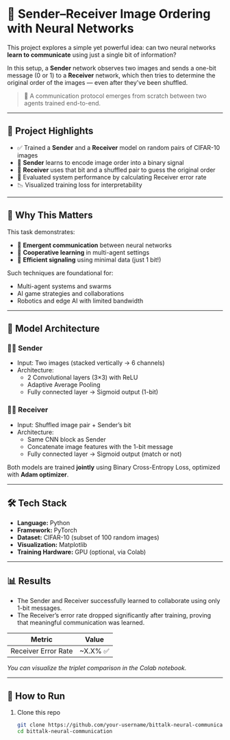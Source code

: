 # 🔄 Sender–Receiver Image Ordering with Neural Networks

This project explores a simple yet powerful idea: can two neural networks **learn to communicate** using just a single bit of information?

In this setup, a **Sender** network observes two images and sends a one-bit message (0 or 1) to a **Receiver** network, which then tries to determine the original order of the images — even after they've been shuffled.

> 🧠 A communication protocol emerges from scratch between two agents trained end-to-end.

---

## 📌 Project Highlights

- ✅ Trained a **Sender** and a **Receiver** model on random pairs of CIFAR-10 images
- 🔁 **Sender** learns to encode image order into a binary signal
- 🔄 **Receiver** uses that bit and a shuffled pair to guess the original order
- 🧪 Evaluated system performance by calculating Receiver error rate
- 📉 Visualized training loss for interpretability

---

## 🧠 Why This Matters

This task demonstrates:
- 🧠 **Emergent communication** between neural networks
- 👯 **Cooperative learning** in multi-agent settings
- 🧵 **Efficient signaling** using minimal data (just 1 bit!)

Such techniques are foundational for:
- Multi-agent systems and swarms
- AI game strategies and collaborations
- Robotics and edge AI with limited bandwidth

---

## 🧠 Model Architecture

### 🧑‍🚀 Sender
- Input: Two images (stacked vertically → 6 channels)
- Architecture:
  - 2 Convolutional layers (3×3) with ReLU
  - Adaptive Average Pooling
  - Fully connected layer → Sigmoid output (1-bit)
  
### 🧑‍💻 Receiver
- Input: Shuffled image pair + Sender’s bit
- Architecture:
  - Same CNN block as Sender
  - Concatenate image features with the 1-bit message
  - Fully connected layer → Sigmoid output (match or not)

Both models are trained **jointly** using Binary Cross-Entropy Loss, optimized with **Adam optimizer**.

---

## 🛠️ Tech Stack

- **Language:** Python
- **Framework:** PyTorch
- **Dataset:** CIFAR-10 (subset of 100 random images)
- **Visualization:** Matplotlib
- **Training Hardware:** GPU (optional, via Colab)

---

## 📊 Results

- The Sender and Receiver successfully learned to collaborate using only 1-bit messages.
- The Receiver’s error rate dropped significantly after training, proving that meaningful communication was learned.

| Metric              | Value    |
|---------------------|----------|
| Receiver Error Rate | ~X.X% ✅ |

*You can visualize the triplet comparison in the Colab notebook.*

---

## 🚀 How to Run

1. Clone this repo  
   ```bash
   git clone https://github.com/your-username/bittalk-neural-communication.git
   cd bittalk-neural-communication
